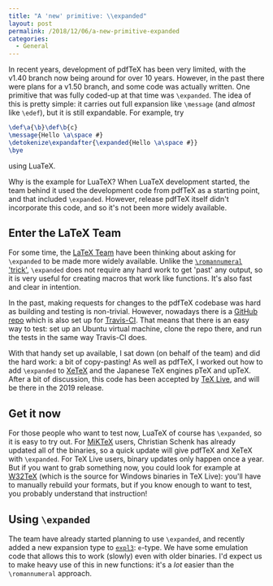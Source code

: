 ```yaml
---
title: "A 'new' primitive: \\expanded"
layout: post
permalink: /2018/12/06/a-new-primitive-expanded
categories:
  - General
---
```


In recent years, development of pdfTeX has been very limited, with the v1.40
branch now being around for over 10 years. However, in the past there were
plans for a v1.50 branch, and some code was actually written. One primitive
that was fully coded-up at that time was `\expanded`. The idea of this is
pretty simple: it carries out full expansion like `\message` (and _almost_
like `\edef`), but it is still expandable. For example, try

```latex
\def\a{\b}\def\b{c}
\message{Hello \a\space #}
\detokenize\expandafter{\expanded{Hello \a\space #}}
\bye
```

using LuaTeX.

Why is the example for LuaTeX? When LuaTeX development started, the team
behind it used the development code from pdfTeX as a starting point, and that
included `\expanded`. However, release pdfTeX itself didn't incorporate this
code, and so it's not been more widely available.

## Enter the LaTeX Team

For some time, the [LaTeX Team](https://www.latex-project.org/) have been
thinking about asking for `\expanded` to be made more widely available. Unlike
the [`\romannumeral` 'trick'](/2011/07/05/expansion-using-romannumeral),
`\expanded` does not require any hard work to get 'past' any output, so it is
very useful for creating macros that work like functions. It's also fast and
clear in intention.

In the past, making requests for changes to the pdfTeX codebase was hard as
building and testing is non-trivial. However, nowadays there is a [GitHub
repo](https://github.com/TeX-Live/texlive-source) which is also set up for
[Travis-CI](https://www.travis-ci.com). That means that there is an easy
way to test: set up an Ubuntu virtual machine, clone the repo there, and run
the tests in the same way Travis-CI does.

With that handy set up available, I sat down (on behalf of the team) and did
the hard work: a bit of copy-pasting! As well as pdfTeX, I worked out how to
add `\expanded` to [XeTeX](http://xetex.sourceforge.net/) and the Japanese
TeX engines pTeX and upTeX. After a bit of discussion, this code has been
accepted by [TeX Live](https://tug.org/texlive/), and will be there in
the 2019 release.

## Get it now

For those people who want to test now, LuaTeX of course has `\expanded`, so it
is easy to try out. For [MiKTeX](https://miktex.org) users, Christian Schenk
has already updated all of the binaries, so a quick update will give pdfTeX
and XeTeX with `\expanded`. For TeX Live users, binary updates only happen
once a year. But if you want to grab something now, you could look for example
at [W32TeX](http://www.w32tex.org/) (which is the source for Windows binaries
in TeX Live): you'll have to manually rebuild your formats, but if you know
enough to want to test, you probably understand that instruction!

## Using `\expanded`

The team have already started planning to use `\expanded`, and recently
added a new expansion type to [`expl3`](https://ctan.org/pkg/l3kernel):
`e`-type. We have some emulation code that allows this to work (slowly)
even with older binaries. I'd expect us to make heavy use of this in new
functions: it's a _lot_ easier than the `\romannumeral` approach.
